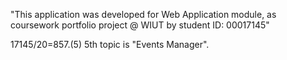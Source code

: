 "This application was developed for Web Application module, as coursework portfolio project @ WIUT by student ID: 00017145"

17145/20=857.(5) 5th topic is "Events Manager".
